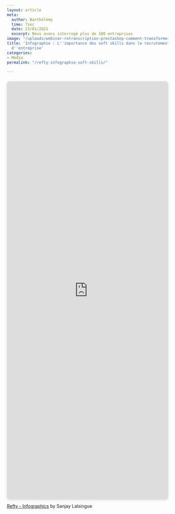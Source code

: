 ```yaml
---
layout: article
meta:
  author: Barthélémy
  time: 7sec
  date: 23/01/2021
  excerpt: Nous avons interrogé plus de 100 entreprises
image: "/uploads/webinar-retranscription-prestashop-comment-transformer-la-periode-d-essai-a-tous-les-couts-18.png"
title: 'Infographie : L''importance des soft skills dans le recrutement et la culture
  d''entreprise'
categories:
- Média
permalink: "/refty-infographie-soft-skills/"

---
```

<div style="position: relative; width: 100%; height: 0; padding-top: 250.0000%;
padding-bottom: 48px; box-shadow: 0 2px 8px 0 rgba(63,69,81,0.16); margin-top: 1.6em; margin-bottom: 0.9em; overflow: hidden;
border-radius: 8px; will-change: transform;">
<iframe loading="lazy" style="position: absolute; width: 100%; height: 100%; top: 0; left: 0; border: none; padding: 0;margin: 0;"
src="https://www.canva.com/design/DAEbp_OJTv8/view?embed">
</iframe>
</div>
<a href="https://www.canva.c_m/design/DAEbp_OJTv8/view?utm_content=DAEbp_OJTv8&utm_campaign=designshare&utm_medium=embeds&utm_source=link" target="_blank" rel="noopener">Refty - Infographics</a> by Sanjay Lalsingue


